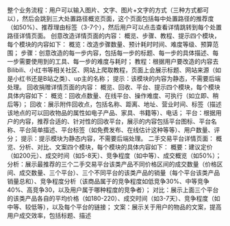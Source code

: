 整个业务流程：用户可以输入图片、文字、图片+文字的方式（三种方式都可以），然后会跳到三大处置路径概览页面，这个页面包括每中处置路径的推荐度（如50%）、推荐理由标签（3-7个），然后用户可以点击查看详情跳转到每个处置路径详情页面。
创意改造详情页面的内容：
概览、步骤、教程、提示四个模块，每个模块的内容如下：
概览：改造步骤数量、预计耗时时间、难度等级、预算范围；
步骤：创意改造的每一步内容，包括每一步的标题、每一步的具体描述、每一步需要使用到的工具、每一步的难度与耗时；
教程：根据用户要改造的内容去Bilibili、小红书等相关社区、网站上爬取教程，页面上会展示标题、网站来源（如是小红书还是B站之类）、up主的名称；
提示：该模块的内容为静态，不需要后端处理。
回收捐赠详情页面的内容：
概览、回收、平台、提示四个模块，每个模块具体内容如下：
概览：回收点数量、在线平台、操作难度、可执行（如立即、稍后等）；
回收：展示附件回收点，包括名称、距离、地址、营业时间、标签（描述该地点的可以回收物品的属性如电子产品、家具、书籍等）、电话；
平台：根据用户的内容，推荐合适的、针对性的回收平台，展示的内容包括平台图标、平台名称、平台简单描述、平台标签（如免费发布、在线估计这种等等）、用户数量、评分；
提示：提示模块为静态内容，不需要后端处理。
二手交易平台详情页面：
概览、分析、对比、文案四个模块，每个模块的具体内容如下：
概要：建议定价（如200元）、成交时间（如5-8天）、竞争程度（如中等）、成交概览（如50%）；
分析：展示最推荐的三个二手交易平台该类产品不同价格区间的成交数量（价格区间、成交数量、三个平台）、三个不同平台的该类产品的销量（每个平台该类产品销量总和）、竞争程度分析（该商品属于的竞争程度如低竞争30%、中等竞争40%、高竞争30，以及用户属于哪种程度的竞争者）；
对比：展示上面三个平台的该类产品各自的平均价格（如180-220）、成交时间（如3-7天）、竞争程度（如中等、较低等），以及每个平台的链接；
文案：展示关于用户的物品的文案，提高用户成交效率，包括标题、描述
